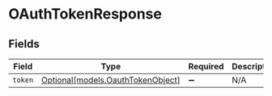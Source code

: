 # OAuthTokenResponse


## Fields

| Field                                                              | Type                                                               | Required                                                           | Description                                                        |
| ------------------------------------------------------------------ | ------------------------------------------------------------------ | ------------------------------------------------------------------ | ------------------------------------------------------------------ |
| `token`                                                            | [Optional[models.OauthTokenObject]](../models/oauthtokenobject.md) | :heavy_minus_sign:                                                 | N/A                                                                |